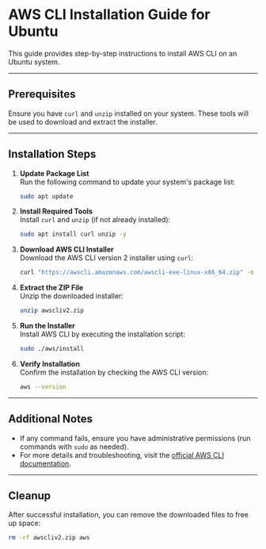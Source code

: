 
# AWS CLI Installation Guide for Ubuntu

This guide provides step-by-step instructions to install AWS CLI on an Ubuntu system.

---

## Prerequisites

Ensure you have `curl` and `unzip` installed on your system. These tools will be used to download and extract the installer.

---

## Installation Steps

1. **Update Package List**  
   Run the following command to update your system's package list:
   ```bash
   sudo apt update
   ```

2. **Install Required Tools**  
   Install `curl` and `unzip` (if not already installed):
   ```bash
   sudo apt install curl unzip -y
   ```

3. **Download AWS CLI Installer**  
   Download the AWS CLI version 2 installer using `curl`:
   ```bash
   curl "https://awscli.amazonaws.com/awscli-exe-linux-x86_64.zip" -o "awscliv2.zip"
   ```

4. **Extract the ZIP File**  
   Unzip the downloaded installer:
   ```bash
   unzip awscliv2.zip
   ```

5. **Run the Installer**  
   Install AWS CLI by executing the installation script:
   ```bash
   sudo ./aws/install
   ```

6. **Verify Installation**  
   Confirm the installation by checking the AWS CLI version:
   ```bash
   aws --version
   ```

---

## Additional Notes

- If any command fails, ensure you have administrative permissions (run commands with `sudo` as needed).
- For more details and troubleshooting, visit the [official AWS CLI documentation](https://docs.aws.amazon.com/cli/latest/userguide/install-cliv2.html).

---

## Cleanup

After successful installation, you can remove the downloaded files to free up space:
```bash
rm -rf awscliv2.zip aws
```
